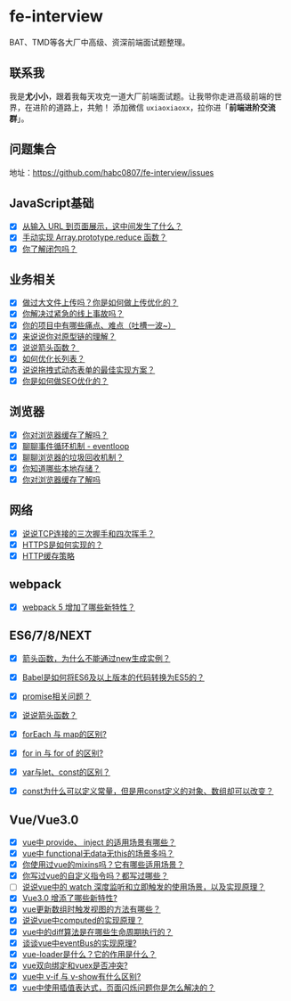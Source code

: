 # fe-interview
BAT、TMD等各大厂中高级、资深前端面试题整理。

## 联系我

我是**尤小小**，跟着我每天攻克一道大厂前端面试题。让我带你走进高级前端的世界，在进阶的道路上，共勉！
添加微信 `uxiaoxiaoxx`，拉你进「**前端进阶交流群**」。

## 问题集合
地址：https://github.com/habc0807/fe-interview/issues

## JavaScript基础

- [x] [从输入 URL 到页面展示，这中间发生了什么？](https://github.com/habc0807/fe-interview/issues/18)
- [x] [手动实现 Array.prototype.reduce 函数？](https://github.com/habc0807/fe-interview/issues/20)
- [x] [你了解闭包吗？](https://github.com/habc0807/fe-interview/issues/31)

## 业务相关
- [x] [做过大文件上传吗？你是如何做上传优化的？](https://github.com/habc0807/fe-interview/issues/19)
- [x] [你解决过紧急的线上事故吗？](https://github.com/habc0807/fe-interview/issues/21)
- [x] [你的项目中有哪些痛点、难点（吐槽一波~）](https://github.com/habc0807/fe-interview/issues/23)
- [x] [来说说你对原型链的理解？](https://github.com/habc0807/fe-interview/issues/24)
- [x] [说说箭头函数？ ](https://github.com/habc0807/fe-interview/issues/28)
- [x] [如何优化长列表？](https://github.com/habc0807/fe-interview/issues/25)
- [x] [说说拖拽式动态表单的最佳实现方案？](https://github.com/habc0807/fe-interview/issues/26)
- [x] [你是如何做SEO优化的？](https://github.com/habc0807/fe-interview/issues/35)

## 浏览器
- [x] [你对浏览器缓存了解吗？](https://github.com/habc0807/fe-interview/issues/32)
- [x] [聊聊事件循环机制 - eventloop](https://github.com/habc0807/fe-interview/issues/33)
- [x] [聊聊浏览器的垃圾回收机制？](https://github.com/habc0807/fe-interview/issues/34)
- [x] [你知道哪些本地存储？](https://github.com/habc0807/fe-interview/issues/39)
- [x] [你对浏览器缓存了解吗](https://github.com/habc0807/fe-interview/issues/43)

## 网络
- [x] [说说TCP连接的三次握手和四次挥手？](https://github.com/habc0807/fe-interview/issues/41)
- [x] [HTTPS是如何实现的？](https://github.com/habc0807/fe-interview/issues/42)
- [x] [HTTP缓存策略](https://github.com/habc0807/fe-interview/issues/43)

## webpack
- [x] [webpack 5 增加了哪些新特性？](https://github.com/habc0807/fe-interview/issues/38)

## ES6/7/8/NEXT
- [x] [箭头函数，为什么不能通过new生成实例？](https://github.com/habc0807/fe-interview/issues/16)
- [x] [Babel是如何将ES6及以上版本的代码转换为ES5的？](https://github.com/habc0807/fe-interview/issues/17)
- [x] [promise相关问题？](https://github.com/habc0807/fe-interview/issues/22)
- [x] [说说箭头函数？](https://github.com/habc0807/fe-interview/issues/28)
- [x] [forEach 与 map的区别?](https://github.com/habc0807/fe-interview/issues/29)
- [x] [for in 与 for of 的区别?](https://github.com/habc0807/fe-interview/issues/30)
- [x] [var与let、const的区别？](https://github.com/habc0807/fe-interview/issues/36)
- [x] [const为什么可以定义常量，但是用const定义的对象、数组却可以改变？](https://github.com/habc0807/fe-interview/issues/37)


## Vue/Vue3.0

- [x] [vue中 provide、 inject 的适用场景有哪些？](https://github.com/habc0807/fe-interview/issues/1)
- [x] [vue中 functional无data无this的场景多吗？](https://github.com/habc0807/fe-interview/issues/2)
- [x] [你使用过vue的mixins吗？它有哪些适用场景？](https://github.com/habc0807/fe-interview/issues/3)
- [x] [你写过vue的自定义指令吗？都写过哪些？](https://github.com/habc0807/fe-interview/issues/4)
- [ ] [说说vue中的 watch 深度监听和立即触发的使用场景，以及实现原理？](https://github.com/habc0807/fe-interview/issues/5)
- [x] [Vue3.0 增添了哪些新特性?](https://github.com/habc0807/fe-interview/issues/6)
- [x] [vue更新数组时触发视图的方法有哪些？](https://github.com/habc0807/fe-interview/issues/7)
- [x] [说说vue中computed的实现原理？](https://github.com/habc0807/fe-interview/issues/8)
- [x] [vue中的diff算法是在哪些生命周期执行的？](https://github.com/habc0807/fe-interview/issues/9)
- [x] [谈谈vue中eventBus的实现原理?](https://github.com/habc0807/fe-interview/issues/10)
- [x] [vue-loader是什么？它的作用是什么？](https://github.com/habc0807/fe-interview/issues/11)
- [x] [vue双向绑定和vuex是否冲突?](https://github.com/habc0807/fe-interview/issues/12)
- [x] [vue中 v-if 与 v-show有什么区别?](https://github.com/habc0807/fe-interview/issues/13)
- [x] [vue中使用插值表达式，页面闪烁问题你是怎么解决的？](https://github.com/habc0807/fe-interview/issues/14)
